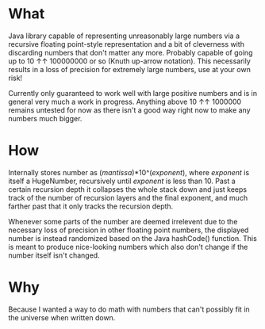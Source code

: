 # What
Java library capable of representing unreasonably large numbers via a recursive floating point-style representation and a bit of cleverness with discarding numbers that don't matter any more.  Probably capable of going up to 10 ↑↑ 100000000 or so (Knuth up-arrow notation).  This necessarily results in a loss of precision for extremely large numbers, use at your own risk!

Currently only guaranteed to work well with large positive numbers and is in general very much a work in progress.  Anything above 10 ↑↑ 1000000 remains untested for now as there isn't a good way right now to make any numbers much bigger.

# How

Internally stores number as (*mantissa*)\*10^(*exponent*), where *exponent* is itself a HugeNumber, recursively until *exponent* is less than 10.  Past a certain recursion depth it collapses the whole stack down and just keeps track of the number of recursion layers and the final exponent, and much farther past that it only tracks the recursion depth.

Whenever some parts of the number are deemed irrelevent due to the necessary loss of precision in other floating point numbers, the displayed number is instead randomized based on the Java hashCode() function.  This is meant to produce nice-looking numbers which also don't change if the number itself isn't changed.

# Why

Because I wanted a way to do math with numbers that can't possibly fit in the universe when written down.
